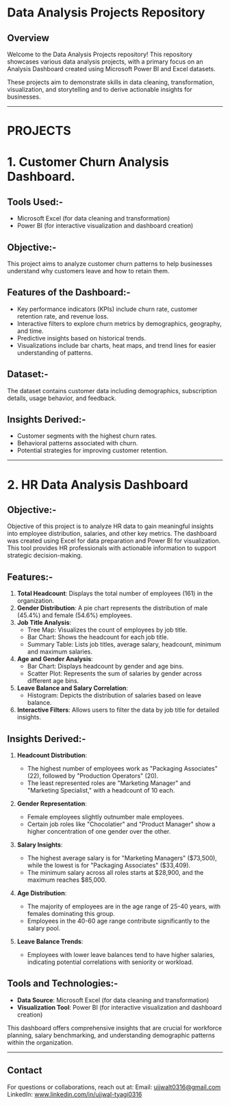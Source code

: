 # Data Analysis Projects Repository  

## Overview  

Welcome to the Data Analysis Projects repository! This repository showcases various data analysis projects, with a primary focus on an Analysis Dashboard created using Microsoft Power BI and Excel datasets.  

These projects aim to demonstrate skills in data cleaning, transformation, visualization, and storytelling and to derive actionable insights for businesses.  

---

# PROJECTS

# 1. Customer Churn Analysis Dashboard. 

## Tools Used:- 
- Microsoft Excel (for data cleaning and transformation)  
- Power BI (for interactive visualization and dashboard creation)  

## Objective:-  
This project aims to analyze customer churn patterns to help businesses understand why customers leave and how to retain them.  

## Features of the Dashboard:- 
- Key performance indicators (KPIs) include churn rate, customer retention rate, and revenue loss.  
- Interactive filters to explore churn metrics by demographics, geography, and time.  
- Predictive insights based on historical trends.  
- Visualizations include bar charts, heat maps, and trend lines for easier understanding of patterns.  

## Dataset:-  
The dataset contains customer data including demographics, subscription details, usage behavior, and feedback.  

## Insights Derived:-  
- Customer segments with the highest churn rates.  
- Behavioral patterns associated with churn.  
- Potential strategies for improving customer retention.  

---

# 2. HR Data Analysis Dashboard  

## Objective:-
Objective of this project is to analyze HR data to gain meaningful insights into employee distribution, salaries, and other key metrics. The dashboard was created using Excel for data preparation and Power BI for visualization. This tool provides HR professionals with actionable information to support strategic decision-making.


## Features:-
1. **Total Headcount**: Displays the total number of employees (161) in the organization.
2. **Gender Distribution**: A pie chart represents the distribution of male (45.4%) and female (54.6%) employees.
3. **Job Title Analysis**:
   - Tree Map: Visualizes the count of employees by job title.
   - Bar Chart: Shows the headcount for each job title.
   - Summary Table: Lists job titles, average salary, headcount, minimum and maximum salaries.
4. **Age and Gender Analysis**:
   - Bar Chart: Displays headcount by gender and age bins.
   - Scatter Plot: Represents the sum of salaries by gender across different age bins.
5. **Leave Balance and Salary Correlation**:
   - Histogram: Depicts the distribution of salaries based on leave balance.
6. **Interactive Filters**: Allows users to filter the data by job title for detailed insights.


## Insights Derived:-
1. **Headcount Distribution**:
   - The highest number of employees work as "Packaging Associates" (22), followed by "Production Operators" (20).
   - The least represented roles are "Marketing Manager" and "Marketing Specialist," with a headcount of 10 each.
   
2. **Gender Representation**:
   - Female employees slightly outnumber male employees.
   - Certain job roles like "Chocolatier" and "Product Manager" show a higher concentration of one gender over the other.

3. **Salary Insights**:
   - The highest average salary is for "Marketing Managers" ($73,500), while the lowest is for "Packaging Associates" ($33,409).
   - The minimum salary across all roles starts at $28,900, and the maximum reaches $85,000.

4. **Age Distribution**:
   - The majority of employees are in the age range of 25-40 years, with females dominating this group.
   - Employees in the 40-60 age range contribute significantly to the salary pool.

5. **Leave Balance Trends**:
   - Employees with lower leave balances tend to have higher salaries, indicating potential correlations with seniority or workload.

     
## Tools and Technologies:-
- **Data Source**: Microsoft Excel (for data cleaning and transformation)  
- **Visualization Tool**: Power BI (for interactive visualization and dashboard creation)  



This dashboard offers comprehensive insights that are crucial for workforce planning, salary benchmarking, and understanding demographic patterns within the organization.


---
## Contact
For questions or collaborations, reach out at:
Email: ujjwalt0316@gmail.com
LinkedIn: www.linkedin.com/in/ujjwal-tyagi0316

